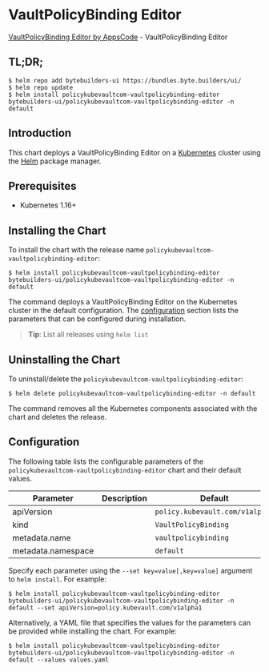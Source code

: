 # VaultPolicyBinding Editor

[VaultPolicyBinding Editor by AppsCode](https://byte.builders) - VaultPolicyBinding Editor

## TL;DR;

```console
$ helm repo add bytebuilders-ui https://bundles.byte.builders/ui/
$ helm repo update
$ helm install policykubevaultcom-vaultpolicybinding-editor bytebuilders-ui/policykubevaultcom-vaultpolicybinding-editor -n default
```

## Introduction

This chart deploys a VaultPolicyBinding Editor on a [Kubernetes](http://kubernetes.io) cluster using the [Helm](https://helm.sh) package manager.

## Prerequisites

- Kubernetes 1.16+

## Installing the Chart

To install the chart with the release name `policykubevaultcom-vaultpolicybinding-editor`:

```console
$ helm install policykubevaultcom-vaultpolicybinding-editor bytebuilders-ui/policykubevaultcom-vaultpolicybinding-editor -n default
```

The command deploys a VaultPolicyBinding Editor on the Kubernetes cluster in the default configuration. The [configuration](#configuration) section lists the parameters that can be configured during installation.

> **Tip**: List all releases using `helm list`

## Uninstalling the Chart

To uninstall/delete the `policykubevaultcom-vaultpolicybinding-editor`:

```console
$ helm delete policykubevaultcom-vaultpolicybinding-editor -n default
```

The command removes all the Kubernetes components associated with the chart and deletes the release.

## Configuration

The following table lists the configurable parameters of the `policykubevaultcom-vaultpolicybinding-editor` chart and their default values.

|     Parameter      | Description |             Default             |
|--------------------|-------------|---------------------------------|
| apiVersion         |             | `policy.kubevault.com/v1alpha1` |
| kind               |             | `VaultPolicyBinding`            |
| metadata.name      |             | `vaultpolicybinding`            |
| metadata.namespace |             | `default`                       |


Specify each parameter using the `--set key=value[,key=value]` argument to `helm install`. For example:

```console
$ helm install policykubevaultcom-vaultpolicybinding-editor bytebuilders-ui/policykubevaultcom-vaultpolicybinding-editor -n default --set apiVersion=policy.kubevault.com/v1alpha1
```

Alternatively, a YAML file that specifies the values for the parameters can be provided while
installing the chart. For example:

```console
$ helm install policykubevaultcom-vaultpolicybinding-editor bytebuilders-ui/policykubevaultcom-vaultpolicybinding-editor -n default --values values.yaml
```
